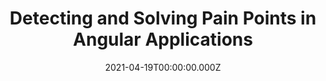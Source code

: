 ---
title: Detecting and Solving Pain Points in Angular Applications
link: https://javascript-conference.com/angular/detecting-and-solving-pain-points-in-angular-applications/
date: 2021-04-19T00:00:00.000Z
image: speaking.jpg
event: International Javascript Conference
tags: [Angular]
dataId: 35543ddf729f4e4e8ca56397a712e49e
slides: https://speakerdeck.com/fabiangosebrink/detecting-and-solving-pain-points-in-angular-applications
category: talks
---